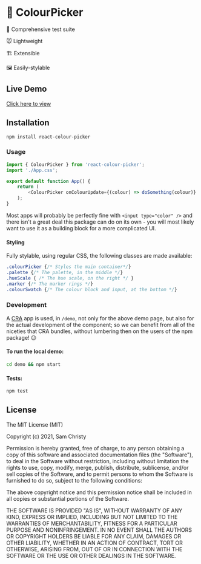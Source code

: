 # 🎨 ColourPicker

🧪 Comprehensive test suite

🐭 Lightweight

🏗 Extensible

🖼 Easily-stylable

## Live Demo
[Click here to view](http://samchristy.github.io/ColourPicker/)

## Installation
`npm install react-colour-picker`

### Usage
```typescript jsx
import { ColourPicker } from 'react-colour-picker';
import './App.css';

export default function App() {
    return (
        <ColourPicker onColourUpdate={(colour) => doSomething(colour)} />
    );
}
````
Most apps will probably be perfectly fine with `<input type="color" />` and there isn't a great 
deal this package can do on its own - you will most likely want to use it as a building block 
for a more complicated UI.

#### Styling
Fully stylable, using regular CSS, the following classes are made available:
```css
.colourPicker {/* Styles the main container*/}
.palette {/* The palette, in the middle */}
.hueScale { /* The hue scale, on the right */ }
.marker {/* The marker rings */}
.colourSwatch {/* The colour block and input, at the bottom */}
```

### Development
A [CRA](https://create-react-app.dev/docs/getting-started/) app is used, in `/demo`, not only
for the above demo page, but also for the actual development of the component; so we can benefit
from all of the niceties that CRA bundles, without lumbering then on the users of the npm
package! 😉

#### To run the local demo:
```bash
cd demo && npm start
```
#### Tests:
```bash
npm test
```

## License
The MIT License (MIT)

Copyright (c) 2021, Sam Christy

Permission is hereby granted, free of charge, to any person obtaining a copy
of this software and associated documentation files (the "Software"), to deal
in the Software without restriction, including without limitation the rights
to use, copy, modify, merge, publish, distribute, sublicense, and/or sell
copies of the Software, and to permit persons to whom the Software is
furnished to do so, subject to the following conditions:

The above copyright notice and this permission notice shall be included in
all copies or substantial portions of the Software.

THE SOFTWARE IS PROVIDED "AS IS", WITHOUT WARRANTY OF ANY KIND, EXPRESS OR
IMPLIED, INCLUDING BUT NOT LIMITED TO THE WARRANTIES OF MERCHANTABILITY,
FITNESS FOR A PARTICULAR PURPOSE AND NONINFRINGEMENT. IN NO EVENT SHALL THE
AUTHORS OR COPYRIGHT HOLDERS BE LIABLE FOR ANY CLAIM, DAMAGES OR OTHER
LIABILITY, WHETHER IN AN ACTION OF CONTRACT, TORT OR OTHERWISE, ARISING FROM,
OUT OF OR IN CONNECTION WITH THE SOFTWARE OR THE USE OR OTHER DEALINGS IN
THE SOFTWARE.
